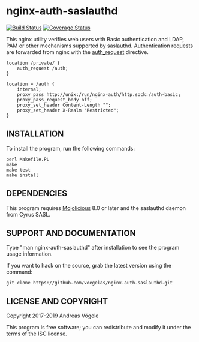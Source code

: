 # nginx-auth-saslauthd

[![Build Status](https://travis-ci.org/voegelas/nginx-auth-saslauthd.svg?branch=master)](https://travis-ci.org/voegelas/nginx-auth-saslauthd) [![Coverage Status](https://coveralls.io/repos/github/voegelas/nginx-auth-saslauthd/badge.svg?branch=master)](https://coveralls.io/github/voegelas/nginx-auth-saslauthd?branch=master)

This nginx utility verifies web users with Basic authentication and LDAP, PAM
or other mechanisms supported by saslauthd. Authentication requests are
forwarded from nginx with the
[auth_request](https://nginx.org/en/docs/http/ngx_http_auth_request_module.html)
directive.

```Nginx
location /private/ {
    auth_request /auth;
}

location = /auth {
    internal;
    proxy_pass http://unix:/run/nginx-auth/http.sock:/auth-basic;
    proxy_pass_request_body off;
    proxy_set_header Content-Length "";
    proxy_set_header X-Realm "Restricted";
}
```

## INSTALLATION

To install the program, run the following commands:

```
perl Makefile.PL
make
make test
make install
```

## DEPENDENCIES

This program requires [Mojolicious](http://mojolicious.org/) 8.0 or later and
the saslauthd daemon from Cyrus SASL.

## SUPPORT AND DOCUMENTATION

Type "man nginx-auth-saslauthd" after installation to see the program usage
information.

If you want to hack on the source, grab the latest version using the command:

```
git clone https://github.com/voegelas/nginx-auth-saslauthd.git
```

## LICENSE AND COPYRIGHT

Copyright 2017-2019 Andreas Vögele

This program is free software; you can redistribute and modify it under the
terms of the ISC license.
